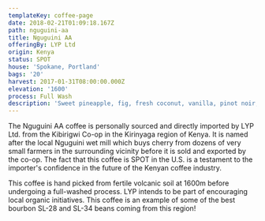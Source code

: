 ```yaml
---
templateKey: coffee-page
date: 2018-02-21T01:09:18.167Z
path: nguguini-aa
title: Nguguini AA
offeringBy: LYP Ltd
origin: Kenya
status: SPOT
house: 'Spokane, Portland'
bags: '20'
harvest: 2017-01-31T08:00:00.000Z
elevation: '1600'
process: Full Wash
description: 'Sweet pineapple, fig, fresh coconut, vanilla, pinot noir, medium body.'
---
```

The Nguguini AA coffee is personally sourced and directly imported by LYP Ltd. from the Kibirigwi Co-op in the Kirinyaga region of Kenya. It is named after the local Nguguini wet mill which buys cherry from dozens of very small farmers in the surrounding vicinity before it is sold and exported by the co-op. The fact that this coffee is SPOT in the U.S. is a testament to the importer's confidence in the future of the Kenyan coffee industry.

This coffee is hand picked from fertile volcanic soil at 1600m before undergoing a full-washed process. LYP intends to be part of encouraging local organic initiatives. This coffee is an example of some of the best bourbon SL-28 and SL-34 beans coming from this region!
